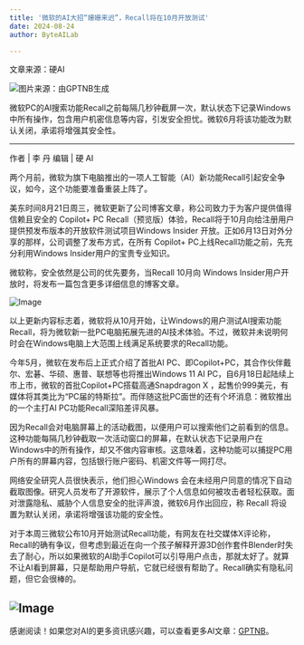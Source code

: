 ```yaml
---
title: '微软的AI大招“姗姗来迟”，Recall将在10月开放测试'
date: 2024-08-24
author: ByteAILab

---
```


文章来源：硬AI

![图片来源：由GPTNB生成](http://www.jesonc.com/upload/3B33CB85B496C0CB6FBA4C2BD79320AD/1724380300217/FkVYU4E2w10JUq_LlALElB3uAslH.png)

微软PC的AI搜索功能Recall之前每隔几秒钟截屏一次，默认状态下记录Windows中所有操作，包含用户机密信息等内容，引发安全担忧。微软6月将该功能改为默认关闭，承诺将增强其安全性。

---


作者 | 李 丹
编辑 | 硬 AI

两个月前，微软为旗下电脑推出的一项人工智能（AI）新功能Recall引起安全争议，如今，这个功能要准备重装上阵了。

美东时间8月21日周三，微软更新了公司博客文章，称公司致力于为客户提供值得信赖且安全的 Copilot+ PC Recall（预览版）体验，Recall将于10月向给注册用户提供预发布版本的开放软件测试项目Windows Insider 开放。正如6月13日对外分享的那样，公司调整了发布方式，在所有 Copilot+ PC上线Recall功能之前，先充分利用Windows Insider用户的宝贵专业知识。

微软称，安全依然是公司的优先要务，当Recall 10月向 Windows Insider用户开放时，将发布一篇包含更多详细信息的博客文章。

![Image](http://www.jesonc.com/FrhFMl90YTVDducIlX7IxpUecp-n)

以上更新内容标志着，微软将从10月开始，让Windows的用户测试AI搜索功能Recall，将为微软新一批PC电脑拓展先进的AI技术体验。不过，微软并未说明何时会在Windows电脑上大范围上线满足系统要求的Recall功能。

今年5月，微软在发布后上正式介绍了首批AI PC、即Copilot+PC，其合作伙伴戴尔、宏碁、华硕、惠普、联想等也将推出Windows 11 AI PC，自6月18日起陆续上市上市，微软的首批Copilot+PC搭载高通Snapdragon X ，起售价999美元，有媒体将其类比为“PC届的特斯拉”。而伴随这批PC面世的还有个坏消息：微软推出的一个主打AI PC功能Recall深陷差评风暴。

因为Recall会对电脑屏幕上的活动截图，以便用户可以搜索他们之前看到的信息。这种功能每隔几秒钟截取一次活动窗口的屏幕，在默认状态下记录用户在Windows中的所有操作，却又不做内容审核。这意味着，这种功能可以捕捉PC用户所有的屏幕内容，包括银行账户密码、机密文件等一网打尽。

网络安全研究人员很快表示，他们担心Windows 会在未经用户同意的情况下自动截取图像。研究人员发布了开源软件，展示了个人信息如何被攻击者轻松获取。面对泄露隐私、威胁个人信息安全的批评声浪，微软6月作出回应，称 Recall 将设置为默认关闭，承诺将增强该功能的安全性。

对于本周三微软公布10月开始测试Recall功能，有网友在社交媒体X评论称，Recall的确有争议，但考虑到最近在向一个孩子解释开源3D创作套件Blender时失去了耐心，所以如果微软的AI助手Copilot可以引导用户点击，那就太好了。就算不让AI看到屏幕，只是帮助用户导航，它就已经很有帮助了。Recall确实有隐私问题，但它会很棒的。

![Image](http://www.jesonc.com/Fsbl9Inx2Ez3EvIbl14zYwdZ3B3a)
---
感谢阅读！如果您对AI的更多资讯感兴趣，可以查看更多AI文章：[GPTNB](https://gptnb.com)。
